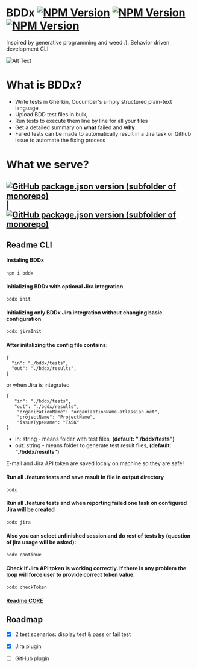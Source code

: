 # BDDx [![NPM Version](https://img.shields.io/npm/v/bddx.svg?style=flat)](https://www.npmjs.com/package/bddx) [![NPM Version](https://img.shields.io/github/checks-status/aexol-studio/bddx/main)](https://www.npmjs.com/package/bddx) [![NPM Version](https://img.shields.io/github/last-commit/aexol-studio/bddx)](https://github.com/aexol-studio/bddx)

Inspired by generative programming and weed :). Behavior driven development CLI

![Alt Text](sandbox/mdtx-nextjs-example/public/PresentationOfMDtx.gif)

# What is BDDx?

- Write tests in Gherkin, Cucumber's simply structured plain-text language
- Upload BDD test files in bulk,
- Run tests to execute them line by line for all your files
- Get a detailed summary on **what** failed and **why**
- Failed tests can be made to automatically result in a Jira task or Github issue to automate the fixing process

# What we serve?

## [![GitHub package.json version (subfolder of monorepo)](https://img.shields.io/github/package-json/v/aexol-studio/bddx?color=yellow&filename=%2Fpackages%2Fbddx%2Fpackage.json&label=CLI&style=for-the-badge)](https://github.com/aexol-studio/bddx) | [![GitHub package.json version (subfolder of monorepo)](https://img.shields.io/github/package-json/v/aexol-studio/bddx?color=green&filename=%2Fpackages%2Fbddx-core%2Fpackage.json&label=CORE&style=for-the-badge)](https://github.com/aexol-studio/bddx/tree/main/packages/bddx-core)

## Readme CLI

#### Instaling BDDx

```
npm i bddx
```

#### Initializing BDDx with optional Jira integration

```
bddx init
```

#### Initializing only BDDx Jira integration without changing basic configuration

```
bddx jiraInit
```

#### After initalizing the config file contains:

```
{
  "in": "./bddx/tests",
  "out": "./bddx/results",
}
```

or when Jira is integrated

```
{
   "in": "./bddx/tests",
   "out": "./bddx/results",
    "organizationName": "organizationName.atlassian.net",
    "projectName": "ProjectName",
    "issueTypeName": "TASK"
}
```

- in: string - means folder with test files, **(default: "./bddx/tests")**
- out: string - means folder to generate test result files, **(default: "./bddx/results")**

E-mail and Jira API token are saved localy on machine so they are safe!

#### Run all .feature tests and save result in file in output directory 

```
bddx 
```

#### Run all .feature tests and when reporting failed one task on configured Jira will be created

```
bddx jira
```

#### Also you can select unfinished session and do rest of tests by (question of jira usage will be asked):

```
bddx continue
```

#### Check if Jira API token is working correctly. If there is any problem the loop will force user to provide correct token value.

```
bddx checkToken
```


#### [Readme CORE](https://github.com/aexol-studio/bddx/blob/main/Readme.md)

## Roadmap

- [x] 2 test scenarios: display test & pass or fail test
- [x] Jira plugin
- [ ] GitHub plugin

